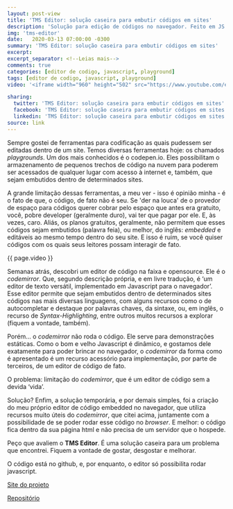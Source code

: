 ```yaml
---
layout: post-view
title: 'TMS Editor: solução caseira para embutir códigos em sites'
description: 'Solução para edição de códigos no navegador. Feito em JS puro. Fiquem a vontade de ajudar a desenvolver'
img: 'tms-editor'
date:   2020-03-13 07:00:00 -0300
summary: 'TMS Editor: solução caseira para embutir códigos em sites'
excerpt: 
excerpt_separator: <!--Leias mais-->
comments: true
categories: [editor de codigo, javascript, playground]
tags: [editor de codigo, javascript, playground]
video: '<iframe width="960" height="502" src="https://www.youtube.com/embed/cdKZDeE94r0" frameborder="0" allow="accelerometer; autoplay; encrypted-media; gyroscope; picture-in-picture" allowfullscreen></iframe>'

sharing:
  twitter: 'TMS Editor: solução caseira para embutir códigos em sites'
  facebook: 'TMS Editor: solução caseira para embutir códigos em sites'
  linkedin: 'TMS Editor: solução caseira para embutir códigos em sites'
source: link
---
```


Sempre gostei de ferramentas para codificação as quais pudessem ser editadas dentro de um site. Temos diversas ferramentas hoje: os chamados *playgrounds*. Um dos mais conhecidos é o codepen.io. Eles possibilitam o armazenamento de pequenos trechos de código na nuvem para poderem ser acessados de qualquer lugar com acesso à internet e, também, que sejam embutidos dentro de determinados sites.

A grande limitação dessas ferramentas, a meu ver - isso é opinião minha - é o fato de que, o código, de fato não é seu. Se 'der na louca' de o provedor de espaço para códigos querer cobrar pelo espaço que antes era gratuito, você, pobre developer (geralmente duro), vai ter que pagar por ele. E, às vezes, caro. Aliás, os planos gratuitos, geralmente, não permitem que esses códigos sejam embutidos (palavra feia), ou melhor, do inglês: *embedded* e editáveis ao mesmo tempo dentro do seu site. E isso é ruim, se você quiser códigos com os quais seus leitores possam interagir de fato.

{{ page.video }}

Semanas atrás, descobri um editor de código na faixa e opensource. Ele é o *codemirror*. Que, segundo descrição própria, e em livre tradução, é ‘um editor de texto versátil, implementado em Javascript para o navegador’. Esse editor permite que sejam embutidos dentro de determinados sites códigos nas mais diversas linguagens, com alguns recursos como o de autocompletar e destaque por palavras chaves, da sintaxe, ou, em inglês, o recurso de *Syntax-Highlighting*, entre outros muitos recursos a explorar (fiquem a vontade, também).

Porém... o *codemirror* não roda o código. Ele serve para demonstrações estáticas. Como o bom e velho Javascript é dinâmico, e gostamos dele exatamente para poder brincar no navegador, o *codemirror* da forma como é apresentado é um recurso acessório para implementação, por parte de terceiros, de um editor de código de fato.

O problema: limitação do *codemirror*, que é um editor de código sem a devida ‘vida’.

Solução? Enfim, a solução temporária, e por demais simples, foi a criação do meu próprio editor de código embedded no navegador, que utiliza recursos muito úteis do *codemirror*, que citei acima, juntamente com a possibilidade de se poder rodar esse código no *browser*. E melhor: o código fica dentro da sua página html e não precisa de um servidor que o hospede.

Peço que avaliem o **TMS Editor**. É uma solução caseira para um problema que encontrei. Fiquem a vontade de gostar, desgostar e melhorar.

O código está no github, e, por enquanto, o editor só possibilita rodar javascript.


[Site do projeto](https://www.emersonleite.dev/projetos/tms/)

[Repositório](https://github.com/emersonleite/tmseditor) 